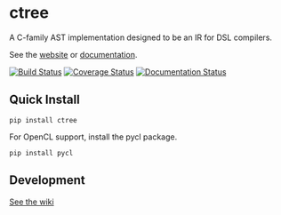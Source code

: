 ctree
=====

A C-family AST implementation designed to be an IR for DSL compilers.

See the [website](http://ucb-sejits.github.io/ctree/) or [documentation](https://ucb-sejits.github.com/ctree-docs/index.html).

[![Build Status](https://travis-ci.org/ucb-sejits/ctree.png?branch=master)](https://travis-ci.org/ucb-sejits/ctree)
[![Coverage Status](https://coveralls.io/repos/ucb-sejits/ctree/badge.png)](https://coveralls.io/r/ucb-sejits/ctree)
[![Documentation Status](https://readthedocs.org/projects/ctree/badge/?version=latest)](https://readthedocs.org/projects/ctree/?badge=latest)

Quick Install
-------------
```shell
pip install ctree
```
For OpenCL support, install the pycl package.
```shell
pip install pycl
```

Development
-----------
[See the wiki](https://github.com/ucb-sejits/ctree/wiki)
